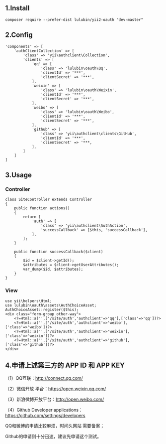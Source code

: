 ## 1.Install
```
composer require --prefer-dist lulubin/yii2-oauth "dev-master"
```

## 2.Config
```
'components' => [
    'authClientCollection' => [
        'class' => 'yii\authclient\Collection',
        'clients' => [
            'qq' => [
                'class' => 'lulubin\oauth\Qq',
                'clientId' => '***',
                'clientSecret' => '***',
            ],
            'weixin' => [
                'class' => 'lulubin\oauth\Weixin',
                'clientId' => '***',
                'clientSecret' => '***',
            ],
            'weibo' => [
                'class' => 'lulubin\oauth\Weibo',
                'clientId' => '***',
                'clientSecret' => '***',
            ],
            'github' => [
                'class' => 'yii\authclient\clients\GitHub',
                'clientId' => '***',
                'clientSecret' => '***,
            ],
        ]
    ]
]
```

## 3.Usage

### Controller
```
class SiteController extends Controller
{
    public function actions()
    {
        return [
            'auth' => [
                'class' => 'yii\authclient\AuthAction',
                'successCallback' => [$this, 'successCallback'],
            ],
        ];
    }

    public function successCallback($client)
    {
        $id = $client->getId();
        $attributes = $client->getUserAttributes();
        var_dump($id, $attributes);
    }
}
```

### View
```
use yii\helpers\Html;
use lulubin\oauth\assets\AuthChoiceAsset;
AuthChoiceAsset::register($this);
<div class="form-group other-way">
	<?=Html::a('',['/site/auth','authclient'=>'qq'],['class'=>'qq'])?>
	<?=Html::a('',['/site/auth','authclient'=>'weibo'],['class'=>'weibo'])?>
	<?=Html::a('',['/site/auth','authclient'=>'weixin'],['class'=>'weixin'])?>
	<?=Html::a('',['/site/auth','authclient'=>'github'],['class'=>'github'])?>
</div>
```

## 4.申请上述第三方的 APP ID 和 APP KEY
（1）QQ互联：http://connect.qq.com/

（2）微信开放 平台：https://open.weixin.qq.com/

（3）新浪微博开放平台：http://open.weibo.com/

（4）Github Developer applications：https://github.com/settings/developers

QQ和微博的申请比较麻烦，时间久网站 需要备案；

Github的申请则十分迅速，建议先申请这个测试。
